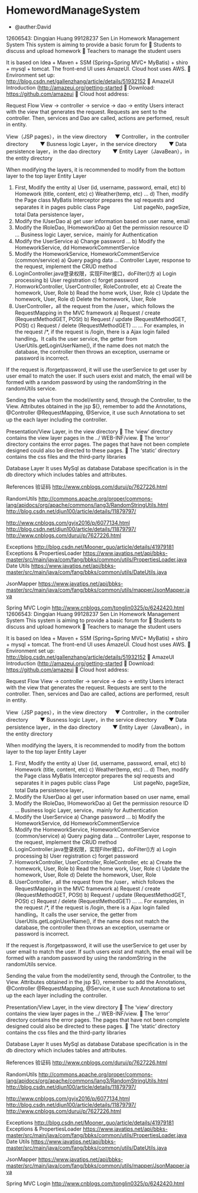 # HomewordManageSystem

- @auther:David

12606543:  Dingqian Huang
99128237 Sen Lin
Homework Management System
This system is aiming to provide a basic forum for
	Students to discuss and upload homework
	Teachers to manage the student users

It is based on Idea + Maven + SSM (Spring+Spring MVC+ MyBatis) + shiro + mysql + tomcat. The front-end UI uses AmazeUI. Cloud host uses AWS.
	Environment set up: http://blog.csdn.net/gallenzhang/article/details/51932152
	AmazeUI Introduction (http://amazeui.org/getting-started
	Download: https://github.com/amazeui
	Cloud host address:

Request Flow
View    ->   controller   ->   service   ->   dao    ->   entity
	Users interact with the view that generates the request. Requests are sent to the controller. Then, services and Dao are called, actions are performed, result in entity.



View（JSP pages），in the view directory
　   ▼
Controller，in the controller directory
　　▼
Busness logic Layer，in the service directory
　　▼
Data persistence layer，in the dao directory
　　▼
Entity Layer（JavaBean），in the entity directory

When modifying the layers, it is recommended to modify from the bottom layer to the top layer
Entity Layer
1.	First, Modify the entity
a)	User (id, username, password, email, etc)
b)	Homework (title, content, etc)
c)	Weather(temp, etc)
…
d)	Then, modify the Page class
MyBatis Interceptor prepares the sql requests and separates it in pages
public class Page<T>
　　　　			List<T> pageNo, pageSize, total
Data persistence layer，
2.	Modify the IUserDao
a)	get user information based on user name, email
3.	Modify the IRoleDao, IHomeworkDao
a)	Get the permission resource ID
...
Business logic Layer, service，mainly for Authentication
4.	Modify the UserService
a)	Change password …
b)	Modify the HomeworkService, dd HomeworkCommentService
5.	Modify the HomeworkService, HomeworkCommentService (common/service)
a)	Query paging data
…
Controller Layer, response to the request, implement the CRUD method
6.	LoginController.java登录权限，实现Filter接口，doFilter()方
a)	Login processing
b)	User registration
c)	forget password
7.	HomworkController, UserController, RoleController, etc
a)	Create the homework, User, Role
b)	Read the home work, User, Role
c)	Update the homework, User, Role
d)	Delete the homework, User, Role
8.	UserController，all the request from the /user，which follows the RequestMapping in the MVC framework
a)	Request / create (RequestMethodGET, POSt)
b)	Request / update (RequestMethodGET, POSt)
c)	Request / delete (RequestMethodGET)
…
…
For examples, in the request /*, if the request is /login, there is a Ajax login failed  handling。It calls the user service, the getter from UserUtils.getLoginUserName(), if the name does not match the database, the controller then throws an exception, username or password is incorrect.

If the request is /forgetpassword, it will use the userService to get user by user email to match the user. If such users exist and match, the email will be formed with a random password by using the randomString in the randomUtils service.

Sending the value from the model/entity send, through the Controller, to the View. Attributes obtained in the jsp ${}, remember to add the Annotations, @Controller @RequestMapping, @Service, it use such Annotationa to set up the each layer including the controller.
　　　　


Presentation/View Layer, in the view directory
	The ‘view’ directory contains the view layer pages in the ../ WEB-INF/view.
	The ‘error’ directory contains the error pages. The pages that have not been complete designed could also be directed to these pages.
	The ‘static’ directory contains the css files and the third-party libraries

Database Layer
It uses MySql as database
	Database specification is in the db directory which includes tables and attributes.



References
验证码
http://www.cnblogs.com/durui/p/7627226.html

RandomUtils
http://commons.apache.org/proper/commons-lang/apidocs/org/apache/commons/lang3/RandomStringUtils.html
http://blog.csdn.net/djun100/article/details/11879797/

http://www.cnblogs.com/gyjx2016/p/6077134.html
http://blog.csdn.net/djun100/article/details/11879797/
http://www.cnblogs.com/durui/p/7627226.html


Exceptions
http://blog.csdn.net/Mooner_guo/article/details/41979181
Exceptions & PropertiesLoader
https://www.javatips.net/api/bbks-master/src/main/java/com/fang/bbks/common/utils/PropertiesLoader.java
Date Utils
https://www.javatips.net/api/bbks-master/src/main/java/com/fang/bbks/common/utils/DateUtils.java

JsonMapper
https://www.javatips.net/api/bbks-master/src/main/java/com/fang/bbks/common/utils/mapper/JsonMapper.java

Spring MVC Login
http://www.cnblogs.com/tonglin0325/p/6242420.html
12606543:  Dingqian Huang
99128237 Sen Lin
Homework Management System
This system is aiming to provide a basic forum for
	Students to discuss and upload homework
	Teachers to manage the student users

It is based on Idea + Maven + SSM (Spring+Spring MVC+ MyBatis) + shiro + mysql + tomcat. The front-end UI uses AmazeUI. Cloud host uses AWS.
	Environment set up: http://blog.csdn.net/gallenzhang/article/details/51932152
	AmazeUI Introduction (http://amazeui.org/getting-started
	Download: https://github.com/amazeui
	Cloud host address:

Request Flow
View    ->   controller   ->   service   ->   dao    ->   entity
	Users interact with the view that generates the request. Requests are sent to the controller. Then, services and Dao are called, actions are performed, result in entity.



View（JSP pages），in the view directory
　   ▼
Controller，in the controller directory
　　▼
Busness logic Layer，in the service directory
　　▼
Data persistence layer，in the dao directory
　　▼
Entity Layer（JavaBean），in the entity directory

When modifying the layers, it is recommended to modify from the bottom layer to the top layer
Entity Layer
1.	First, Modify the entity
a)	User (id, username, password, email, etc)
b)	Homework (title, content, etc)
c)	Weather(temp, etc)
…
d)	Then, modify the Page class
MyBatis Interceptor prepares the sql requests and separates it in pages
public class Page<T>
　　　　			List<T> pageNo, pageSize, total
Data persistence layer，
2.	Modify the IUserDao
a)	get user information based on user name, email
3.	Modify the IRoleDao, IHomeworkDao
a)	Get the permission resource ID
...
Business logic Layer, service，mainly for Authentication
4.	Modify the UserService
a)	Change password …
b)	Modify the HomeworkService, dd HomeworkCommentService
5.	Modify the HomeworkService, HomeworkCommentService (common/service)
a)	Query paging data
…
Controller Layer, response to the request, implement the CRUD method
6.	LoginController.java登录权限，实现Filter接口，doFilter()方
a)	Login processing
b)	User registration
c)	forget password
7.	HomworkController, UserController, RoleController, etc
a)	Create the homework, User, Role
b)	Read the home work, User, Role
c)	Update the homework, User, Role
d)	Delete the homework, User, Role
8.	UserController，all the request from the /user，which follows the RequestMapping in the MVC framework
a)	Request / create (RequestMethodGET, POSt)
b)	Request / update (RequestMethodGET, POSt)
c)	Request / delete (RequestMethodGET)
…
…
For examples, in the request /*, if the request is /login, there is a Ajax login failed  handling。It calls the user service, the getter from UserUtils.getLoginUserName(), if the name does not match the database, the controller then throws an exception, username or password is incorrect.

If the request is /forgetpassword, it will use the userService to get user by user email to match the user. If such users exist and match, the email will be formed with a random password by using the randomString in the randomUtils service.

Sending the value from the model/entity send, through the Controller, to the View. Attributes obtained in the jsp ${}, remember to add the Annotations, @Controller @RequestMapping, @Service, it use such Annotationa to set up the each layer including the controller.
　　　　


Presentation/View Layer, in the view directory
	The ‘view’ directory contains the view layer pages in the ../ WEB-INF/view.
	The ‘error’ directory contains the error pages. The pages that have not been complete designed could also be directed to these pages.
	The ‘static’ directory contains the css files and the third-party libraries

Database Layer
It uses MySql as database
	Database specification is in the db directory which includes tables and attributes.



References
验证码
http://www.cnblogs.com/durui/p/7627226.html

RandomUtils
http://commons.apache.org/proper/commons-lang/apidocs/org/apache/commons/lang3/RandomStringUtils.html
http://blog.csdn.net/djun100/article/details/11879797/

http://www.cnblogs.com/gyjx2016/p/6077134.html
http://blog.csdn.net/djun100/article/details/11879797/
http://www.cnblogs.com/durui/p/7627226.html


Exceptions
http://blog.csdn.net/Mooner_guo/article/details/41979181
Exceptions & PropertiesLoader
https://www.javatips.net/api/bbks-master/src/main/java/com/fang/bbks/common/utils/PropertiesLoader.java
Date Utils
https://www.javatips.net/api/bbks-master/src/main/java/com/fang/bbks/common/utils/DateUtils.java

JsonMapper
https://www.javatips.net/api/bbks-master/src/main/java/com/fang/bbks/common/utils/mapper/JsonMapper.java

Spring MVC Login
http://www.cnblogs.com/tonglin0325/p/6242420.html
